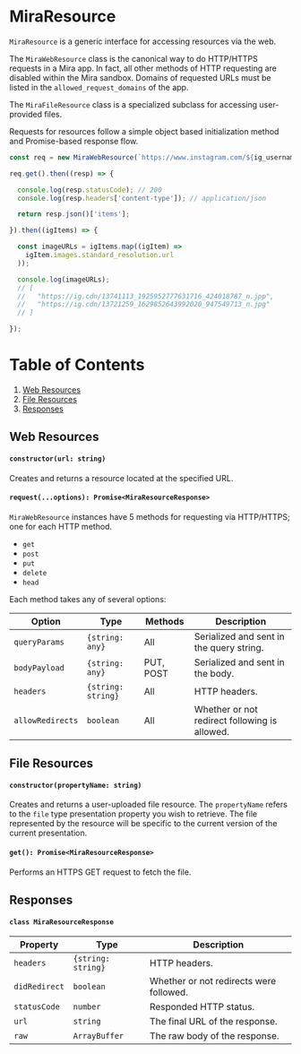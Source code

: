 # MiraResource
`MiraResource` is a generic interface for accessing resources via the web.

The `MiraWebResource` class is the canonical way to do HTTP/HTTPS requests in a Mira app. In fact, all other methods of HTTP requesting are disabled within the Mira sandbox. Domains of requested URLs must be listed in the `allowed_request_domains` of the app.

The `MiraFileResource` class is a specialized subclass for accessing user-provided files.

Requests for resources follow a simple object based initialization method and Promise-based response flow.

```js
const req = new MiraWebResource(`https://www.instagram.com/${ig_username}/media/`);

req.get().then((resp) => {

  console.log(resp.statusCode); // 200
  console.log(resp.headers['content-type']); // application/json

  return resp.json()['items'];

}).then((igItems) => {

  const imageURLs = igItems.map((igItem) =>
    igItem.images.standard_resolution.url
  ));

  console.log(imageURLs);
  // [
  //   "https://ig.cdn/13741113_1925952777631716_424018787_n.jpp",
  //   "https://ig.cdn/13721259_1629852643992020_947549713_n.jpg"
  // ]

});
```

# Table of Contents

1. [Web Resources](#web-requests)
1. [File Resources](#file-resources)
1. [Responses](#responses)

## Web Resources
#### `constructor(url: string)`
Creates and returns a resource located at the specified URL.

#### `request(...options): Promise<MiraResourceResponse>`
`MiraWebResource` instances have 5 methods for requesting via HTTP/HTTPS; one for each HTTP method.

- `get`
- `post`
- `put`
- `delete`
- `head`

Each method takes any of several options:

| Option | Type | Methods | Description |
| ------ | ---- | ------- | ----------- |
| `queryParams` | `{string: any}` | All | Serialized and sent in the query string. |
| `bodyPayload` | `{string: any}` | PUT, POST | Serialized and sent in the body. |
| `headers` | `{string: string}` | All | HTTP headers. |
| `allowRedirects` | `boolean` | All | Whether or not redirect following is allowed. |

## File Resources
#### `constructor(propertyName: string)`
Creates and returns a user-uploaded file resource. The `propertyName` refers to the `file` type presentation property you wish to retrieve. The file represented by the resource will be specific to the current version of the current presentation.

#### `get(): Promise<MiraResourceResponse>`
Performs an HTTPS GET request to fetch the file.

## Responses
#### `class MiraResourceResponse`

| Property | Type | Description |
| -------- | ---- | ----------- |
| `headers` | `{string: string}` | HTTP headers. |
| `didRedirect` | `boolean` | Whether or not redirects were followed. |
| `statusCode` | `number` | Responded HTTP status. |
| `url` | `string` | The final URL of the response. |
| `raw` | `ArrayBuffer` | The raw body of the response. |
